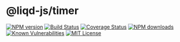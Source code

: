 # @liqd-js/timer

[![NPM version](https://img.shields.io/npm/v/@liqd-js/timer.svg)](https://img.shields.io/npm/v/@liqd-js/timer.svg)
[![Build Status](https://api.travis-ci.org/liqd-js/timer.svg?branch=master)](hhttps://api.travis-ci.org/liqd-js/timer.svg?branch=master)
[![Coverage Status](https://coveralls.io/repos/github/liqd-js/timer/badge.svg?branch=master)](https://coveralls.io/repos/github/liqd-js/timer/badge.svg?branch=master)
[![NPM downloads](https://img.shields.io/npm/dm/@liqd-js/timer.svg)](https://img.shields.io/npm/dm/@liqd-js/timer.svg)
[![Known Vulnerabilities](https://snyk.io/test/github/liqd-js/timer/badge.svg?targetFile=package.json)](https://snyk.io/test/github/liqd-js/timer/badge.svg?targetFile=package.json)
[![MIT License](https://img.shields.io/badge/license-MIT-blue.svg)](LICENSE)
